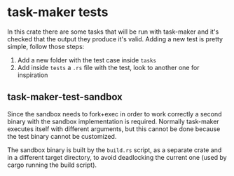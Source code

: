 # task-maker tests

In this crate there are some tasks that will be run with task-maker and it's checked that the output they produce it's valid.
Adding a new test is pretty simple, follow those steps:

1. Add a new folder with the test case inside `tasks`
2. Add inside `tests` a `.rs` file with the test, look to another one for inspiration

## task-maker-test-sandbox

Since the sandbox needs to fork+exec in order to work correctly a second binary with the sandbox implementation is required.
Normally task-maker executes itself with different arguments, but this cannot be done because the test binary cannot be customized.

The sandbox binary is built by the `build.rs` script, as a separate crate and in a different target directory, to avoid deadlocking the current one (used by cargo running the build script).